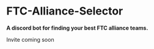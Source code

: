 # FTC-Alliance-Selector

**A discord bot for finding your best FTC alliance teams.**

Invite coming soon

